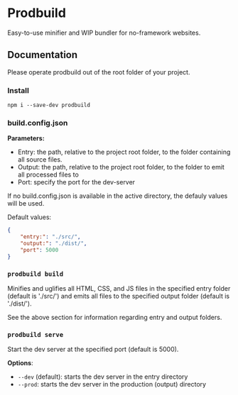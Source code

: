 # Prodbuild

Easy-to-use minifier and WIP bundler for no-framework websites.

## Documentation
Please operate prodbuild out of the root folder of your project.

### Install
`npm i --save-dev prodbuild`

### build.config.json
**Parameters:**
- Entry: the path, relative to the project root folder, to the folder containing all source files.
- Output: the path, relative to the project root folder, to the folder to emit all processed files to
- Port: specify the port for the dev-server

If no build.config.json is available in the active directory, the defauly values will be used.

Default values:
```json
{
    "entry:": "./src/",
    "output:": "./dist/",
    "port": 5000
}
```

### `prodbuild build`
Minifies and uglifies all HTML, CSS, and JS files in the specified entry folder (default is './src/') and emits all files to the specified output folder (default is './dist/').

See the above section for information regarding entry and output folders.

### `prodbuild serve`
Start the dev server at the specified port (default is 5000).

**Options**:
- `--dev` (default): starts the dev server in the entry directory
- `--prod`: starts the dev server in the production (output) directory